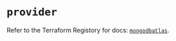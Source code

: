 # `provider`

Refer to the Terraform Registory for docs: [`mongodbatlas`](https://registry.terraform.io/providers/mongodb/mongodbatlas/1.12.0/docs).
